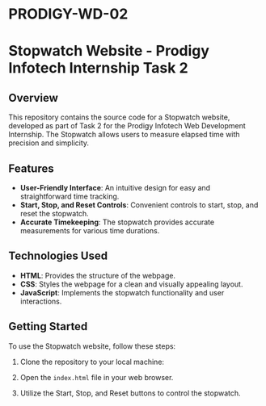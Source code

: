 # PRODIGY-WD-02
# Stopwatch Website - Prodigy Infotech Internship Task 2

## Overview

This repository contains the source code for a Stopwatch website, developed as part of Task 2 for the Prodigy Infotech Web Development Internship. The Stopwatch allows users to measure elapsed time with precision and simplicity.

## Features

- **User-Friendly Interface**: An intuitive design for easy and straightforward time tracking.
- **Start, Stop, and Reset Controls**: Convenient controls to start, stop, and reset the stopwatch.
- **Accurate Timekeeping**: The stopwatch provides accurate measurements for various time durations.

## Technologies Used

- **HTML**: Provides the structure of the webpage.
- **CSS**: Styles the webpage for a clean and visually appealing layout.
- **JavaScript**: Implements the stopwatch functionality and user interactions.

## Getting Started

To use the Stopwatch website, follow these steps:

1. Clone the repository to your local machine:

2. Open the `index.html` file in your web browser.

3. Utilize the Start, Stop, and Reset buttons to control the stopwatch.
